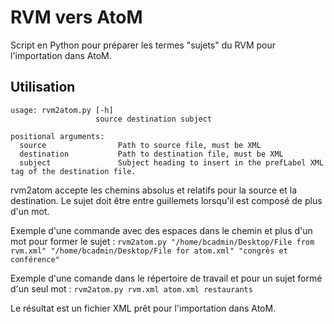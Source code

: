 # RVM vers AtoM
 
Script en Python pour préparer les termes "sujets" du RVM pour l'importation dans AtoM.

## Utilisation

```
usage: rvm2atom.py [-h]
                   source destination subject

positional arguments:
  source                Path to source file, must be XML
  destination           Path to destination file, must be XML
  subject               Subject heading to insert in the prefLabel XML tag of the destination file.

```

rvm2atom accepte les chemins absolus et relatifs pour la source et la destination. Le sujet doit être entre guillemets lorsqu'il est composé de plus d'un mot.

Exemple d'une commande avec des espaces dans le chemin et plus d'un mot pour former le sujet :
`rvm2atom.py "/home/bcadmin/Desktop/File from rvm.xml" "/home/bcadmin/Desktop/File for atom.xml" "congrès et conférence"`

Exemple d'une comande dans le répertoire de travail et pour un sujet formé d'un seul mot : 
`rvm2atom.py rvm.xml atom.xml restaurants`

Le résultat est un fichier XML prêt pour l'importation dans AtoM.